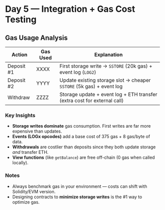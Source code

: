 # Day 5 — Integration + Gas Cost Testing

## Gas Usage Analysis

| Action        | Gas Used | Explanation |
|---------------|----------|-------------|
| Deposit #1    | XXXX     | First storage write → `SSTORE` (20k gas) + event log (`LOG2`) |
| Deposit #2    | YYYY     | Update existing storage slot → cheaper `SSTORE` (5k gas) + event log |
| Withdraw      | ZZZZ     | Storage update + event log + ETH transfer (extra cost for external call) |

### Key Insights
- **Storage writes dominate** gas consumption. First writes are far more expensive than updates.  
- **Events (LOGx opcodes)** add a base cost of 375 gas + 8 gas/byte of data.  
- **Withdrawals** are costlier than deposits since they both update storage *and* transfer ETH.  
- **View functions** (like `getBalance`) are free off-chain (0 gas when called locally).  

### Notes
- Always benchmark gas in your environment — costs can shift with Solidity/EVM version.  
- Designing contracts to **minimize storage writes** is the #1 way to optimize gas.
